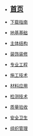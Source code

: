 <!-- docs/_sidebar.md -->

* ## [首页](/)

* [下载指南](02/指南/)
* [地基基础](01/地基与基础/)
* [主体结构](01/主体结构/)
* [装饰装修](01/建筑装饰装修/)
* [专业工程](01/专业工程/)
* [施工技术](01/施工技术/)
* [材料应用](01/材料及应用/)
* [检测技术](01/检测技术/)
* [质量验收](01/质量验收/)
* [安全卫生](01/安全卫生/)
* [组织管理](01/施工组织与管理/)

